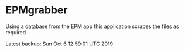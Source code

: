 # EPMgrabber
Using a database from the EPM app this application scrapes the files as required


Latest backup: Sun Oct 6 12:59:01 UTC 2019
